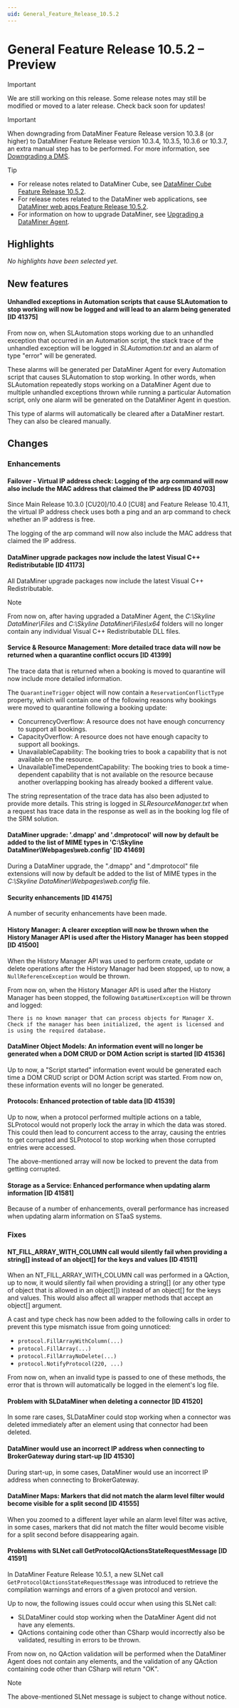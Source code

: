 ```yaml
---
uid: General_Feature_Release_10.5.2
---
```


# General Feature Release 10.5.2 – Preview

> [!IMPORTANT]
> We are still working on this release. Some release notes may still be modified or moved to a later release. Check back soon for updates!

> [!IMPORTANT]
> When downgrading from DataMiner Feature Release version 10.3.8 (or higher) to DataMiner Feature Release version 10.3.4, 10.3.5, 10.3.6 or 10.3.7, an extra manual step has to be performed. For more information, see [Downgrading a DMS](xref:MOP_Downgrading_a_DMS).

> [!TIP]
>
> - For release notes related to DataMiner Cube, see [DataMiner Cube Feature Release 10.5.2](xref:Cube_Feature_Release_10.5.2).
> - For release notes related to the DataMiner web applications, see [DataMiner web apps Feature Release 10.5.2](xref:Web_apps_Feature_Release_10.5.2).
> - For information on how to upgrade DataMiner, see [Upgrading a DataMiner Agent](xref:Upgrading_a_DataMiner_Agent).

## Highlights

*No highlights have been selected yet.*

## New features

#### Unhandled exceptions in Automation scripts that cause SLAutomation to stop working will now be logged and will lead to an alarm being generated [ID 41375]

<!-- MR 10.5.0 - FR 10.5.2 -->

From now on, when SLAutomation stops working due to an unhandled exception that occurred in an Automation script, the stack trace of the unhandled exception will be logged in *SLAutomation.txt* and an alarm of type "error" will be generated.

These alarms will be generated per DataMiner Agent for every Automation script that causes SLAutomation to stop working. In other words, when SLAutomation repeatedly stops working on a DataMiner Agent due to multiple unhandled exceptions thrown while running a particular Automation script, only one alarm will be generated on the DataMiner Agent in question.

This type of alarms will automatically be cleared after a DataMiner restart. They can also be cleared manually.

## Changes

### Enhancements

#### Failover - Virtual IP address check: Logging of the arp command will now also include the MAC address that claimed the IP address [ID 40703]

<!-- MR 10.5.0 - FR 10.5.2 -->

Since Main Release 10.3.0 [CU20]/10.4.0 [CU8] and Feature Release 10.4.11, the virtual IP address check uses both a ping and an arp command to check whether an IP address is free.

The logging of the arp command will now also include the MAC address that claimed the IP address.

#### DataMiner upgrade packages now include the latest Visual C++ Redistributable [ID 41173]

<!-- MR 10.6.0 - FR 10.5.2 -->

All DataMiner upgrade packages now include the latest Visual C++ Redistributable.

> [!NOTE]
> From now on, after having upgraded a DataMiner Agent, the *C:\\Skyline DataMiner\\Files* and *C:\\Skyline DataMiner\\Files\\x64* folders will no longer contain any individual Visual C++ Redistributable DLL files.

#### Service & Resource Management: More detailed trace data will now be returned when a quarantine conflict occurs [ID 41399]

<!-- MR 10.6.0 - FR 10.5.2 -->

The trace data that is returned when a booking is moved to quarantine will now include more detailed information.

The `QuarantineTrigger` object will now contain a `ReservationConflictType` property, which will contain one of the following reasons why bookings were moved to quarantine following a booking update:

- ConcurrencyOverflow: A resource does not have enough concurrency to support all bookings.
- CapacityOverflow: A resource does not have enough capacity to support all bookings.
- UnavailableCapability: The booking tries to book a capability that is not available on the resource.
- UnavailableTimeDependentCapability: The booking tries to book a time-dependent capability that is not available on the resource because another overlapping booking has already booked a different value.

The string representation of the trace data has also been adjusted to provide more details. This string is logged in *SLResourceManager.txt* when a request has trace data in the response as well as in the booking log file of the SRM solution.

#### DataMiner upgrade: '.dmapp' and '.dmprotocol' will now by default be added to the list of MIME types in 'C:\\Skyline DataMiner\\Webpages\\web.config' [ID 41469]

<!-- MR 10.6.0 - FR 10.5.2 -->

During a DataMiner upgrade, the ".dmapp" and ".dmprotocol" file extensions will now by default be added to the list of MIME types in the *C:\\Skyline DataMiner\\Webpages\\web.config* file.

#### Security enhancements [ID 41475]

<!-- 41475: MR 10.6.0 - FR 10.5.2 -->

A number of security enhancements have been made.

#### History Manager: A clearer exception will now be thrown when the History Manager API is used after the History Manager has been stopped [ID 41500]

<!-- MR 10.4.0 [CU11] - FR 10.5.2 -->

When the History Manager API was used to perform create, update or delete operations after the History Manager had been stopped, up to now, a `NullReferenceException` would be thrown.

From now on, when the History Manager API is used after the History Manager has been stopped, the following `DataMinerException` will be thrown and logged:

`There is no known manager that can process objects for Manager X. Check if the manager has been initialized, the agent is licensed and is using the required database.`

#### DataMiner Object Models: An information event will no longer be generated when a DOM CRUD or DOM Action script is started [ID 41536]

<!-- MR 10.5.0 - FR 10.5.2 -->

Up to now, a "Script started" information event would be generated each time a DOM CRUD script or DOM Action script was started. From now on, these information events will no longer be generated.

#### Protocols: Enhanced protection of table data [ID 41539]

<!-- MR 10.5.0 - FR 10.5.2 -->

Up to now, when a protocol performed multiple actions on a table, SLProtocol would not properly lock the array in which the data was stored. This could then lead to concurrent access to the array, causing the entries to get corrupted and SLProtocol to stop working when those corrupted entries were accessed.

The above-mentioned array will now be locked to prevent the data from getting corrupted.

#### Storage as a Service: Enhanced performance when updating alarm information [ID 41581]

<!-- MR 10.4.0 [CU11] - FR 10.5.2 -->

Because of a number of enhancements, overall performance has increased when updating alarm information on STaaS systems.

### Fixes

#### NT_FILL_ARRAY_WITH_COLUMN call would silently fail when providing a string[] instead of an object[] for the keys and values [ID 41511]

<!-- MR 10.4.0 [CU11] - FR 10.5.2 -->

When an NT_FILL_ARRAY_WITH_COLUMN call was performed in a QAction, up to now, it would silently fail when providing a string[] (or any other type of object that is allowed in an object[]) instead of an object[] for the keys and values. This would also affect all wrapper methods that accept an object[] argument.

A cast and type check has now been added to the following calls in order to prevent this type mismatch issue from going unnoticed:

- `protocol.FillArrayWithColumn(...)`
- `protocol.FillArray(...)`
- `protocol.FillArrayNoDelete(...)`
- `protocol.NotifyProtocol(220, ...)`

From now on, when an invalid type is passed to one of these methods, the error that is thrown will automatically be logged in the element's log file.

#### Problem with SLDataMiner when deleting a connector [ID 41520]

<!-- MR 10.4.0 [CU11] - FR 10.5.2 -->

In some rare cases, SLDataMiner could stop working when a connector was deleted immediately after an element using that connector had been deleted.

#### DataMiner would use an incorrect IP address when connecting to BrokerGateway during start-up [ID 41530]

<!-- MR 10.5.0 - FR 10.5.2 -->

During start-up, in some cases, DataMiner would use an incorrect IP address when connecting to BrokerGateway.

#### DataMiner Maps: Markers that did not match the alarm level filter would become visible for a split second [ID 41555]

<!-- MR 10.4.0 [CU11] - FR 10.5.2 -->

When you zoomed to a different layer while an alarm level filter was active, in some cases, markers that did not match the filter would become visible for a split second before disappearing again.

#### Problems with SLNet call GetProtocolQActionsStateRequestMessage [ID 41591]

<!-- MR 10.6.0 - FR 10.5.2 -->
<!-- Not added to MR 10.6.0 - Introduced by RN 41218 -->

In DataMiner Feature Release 10.5.1, a new SLNet call `GetProtocolQActionsStateRequestMessage` was introduced to retrieve the compilation warnings and errors of a given protocol and version.

Up to now, the following issues could occur when using this SLNet call:

- SLDataMiner could stop working when the DataMiner Agent did not have any elements.
- QActions containing code other than CSharp would incorrectly also be validated, resulting in errors to be thrown.

From now on, no QAction validation will be performed when the DataMiner Agent does not contain any elements, and the validation of any QAction containing code other than CSharp will return "OK".

> [!NOTE]
> The above-mentioned SLNet message is subject to change without notice.
